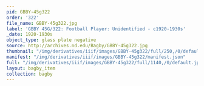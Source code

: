 ```yaml
---
pid: GBBY-45g322
order: '322'
file_name: GBBY-45g322.jpg
label: 'GBBY 45G/322: Football Player: Unidentified - c1920-1930s'
_date: 1920-1930s
object_type: glass plate negative
source: http://archives.nd.edu/Bagby/GBBY-45g322.jpg
thumbnail: "/img/derivatives/iiif/images/GBBY-45g322/full/250,/0/default.jpg"
manifest: "/img/derivatives/iiif/images/GBBY-45g322/manifest.json"
full: "/img/derivatives/iiif/images/GBBY-45g322/full/1140,/0/default.jpg"
layout: bagby_item
collection: bagby
---
```

